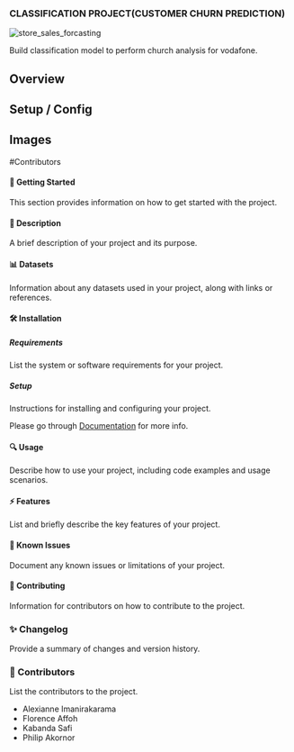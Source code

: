 ### CLASSIFICATION PROJECT(CUSTOMER CHURN PREDICTION)
![store_sales_forcasting](https://www.cleartouch.in/wp-content/uploads/2022/11/Customer-Churn.png)

Build classification model to perform church analysis for vodafone.

## Overview

## Setup / Config

## Images

#Contributors




#### :rocket: Getting Started

This section provides information on how to get started with the project.

#### :page_facing_up: Description

A brief description of your project and its purpose.

#### :bar_chart: Datasets

Information about any datasets used in your project, along with links or references.

#### :hammer_and_wrench: Installation

##### Requirements

List the system or software requirements for your project.

##### Setup

Instructions for installing and configuring your project.

Please go through [Documentation](#book-documentation) for more info.

#### :mag: Usage

Describe how to use your project, including code examples and usage scenarios.

#### :zap: Features

List and briefly describe the key features of your project.

#### :bug: Known Issues

Document any known issues or limitations of your project.

#### :hammer: Contributing

Information for contributors on how to contribute to the project.

### :sparkles: Changelog

Provide a summary of changes and version history.

### :busts_in_silhouette: Contributors

List the contributors to the project.

+ Alexianne Imanirakarama
+ Florence Affoh
+ Kabanda Safi
+ Philip Akornor
 

